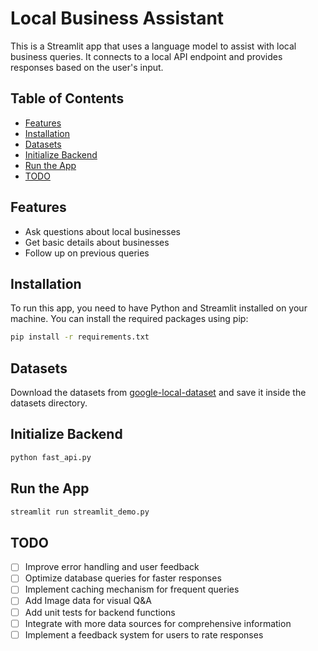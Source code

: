 # Local Business Assistant

This is a Streamlit app that uses a language model to assist with local business queries. It connects to a local API endpoint and provides responses based on the user's input.

## Table of Contents
- [Features](#features)
- [Installation](#installation)
- [Datasets](#datasets)
- [Initialize Backend](#initialize-backend)
- [Run the App](#run-the-app)
- [TODO](#todo)

## Features

- Ask questions about local businesses
- Get basic details about businesses
- Follow up on previous queries

## Installation

To run this app, you need to have Python and Streamlit installed on your machine. You can install the required packages using pip:

```bash
pip install -r requirements.txt
```

## Datasets

Download the datasets from [google-local-dataset](https:/g) and save it inside the datasets directory.

## Initialize Backend

```bash
python fast_api.py
```

## Run the App

```bash
streamlit run streamlit_demo.py
```

## TODO

- [ ] Improve error handling and user feedback
- [ ] Optimize database queries for faster responses
- [ ] Implement caching mechanism for frequent queries
- [ ] Add Image data for visual Q&A
- [ ] Add unit tests for backend functions
- [ ] Integrate with more data sources for comprehensive information
- [ ] Implement a feedback system for users to rate responses
